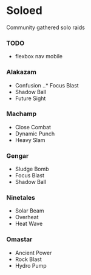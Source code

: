 # Soloed

Community gathered solo raids

### TODO

- flexbox nav mobile

### Alakazam

- Confusion
..* Focus Blast
- Shadow Ball
- Future Sight

### Machamp

- Close Combat
- Dynamic Punch
- Heavy Slam

### Gengar

- Sludge Bomb
- Focus Blast
- Shadow Ball

### Ninetales

- Solar Beam
- Overheat
- Heat Wave

### Omastar

- Ancient Power
- Rock Blast
- Hydro Pump
